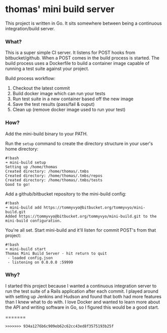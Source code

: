 # thomas' mini build server #

This project is written in Go. It sits somewhere between being a continuous integration/build server. 

### What? ###

This is a super simple CI server. It listens for POST hooks from bitbucket/github.
When a POST comes in the build process is started. The build process uses a Dockerfile
to build a container image capable of running a test suite against your project. 

Build process workflow:

1. Checkout the latest commit
2. Build docker image which can run your tests
3. Run test suite in a new container based off the new image
4. Save the test results (pass/fail & ouput)
5. Clean up (remove docker image used to run your test)

### How? ###

Add the mini-build binary to your PATH.

Run the `setup` command to create the directory structure in your user's home directory:

```
#!bash
➜ mini-build setup
Setting up /home/thomas
Created directory: /home/thomas/.tmbs
Created directory: /home/thomas/.tmbs/repos
Created directory: /home/thomas/.tmbs/tests
Good to go!
```

Add a github/bitbucket repository to the mini-build config:

```
#!bash
➜ mini-build add https://tommyvyo@bitbucket.org/tommyvyo/mini-build.git
Added https://tommyvyo@bitbucket.org/tommyvyo/mini-build.git to the mini-build configuration.
```




You're all set. Start mini-build and it'll listen for commit POST's from that project:

```
#!bash
➜ mini-build start
Thomas Mini Build Server - hit return to quit
 - loaded config.json
 - listening on 0.0.0.0 :59999
```
### Why? ###

I started this project because I wanted a continuous integration server to run the test suite of a Rails
application after each commit. I played around with setting up Jenkins and Hudson and found that both had 
more features than I knew what to do with. I love Docker and wanted to learn more about the API and 
writing software in Go, so I figured this would be a good start. 



=======
```
>>>>>>> 934a1276b6c909eb62c62cc43ed8f3575193b25f
